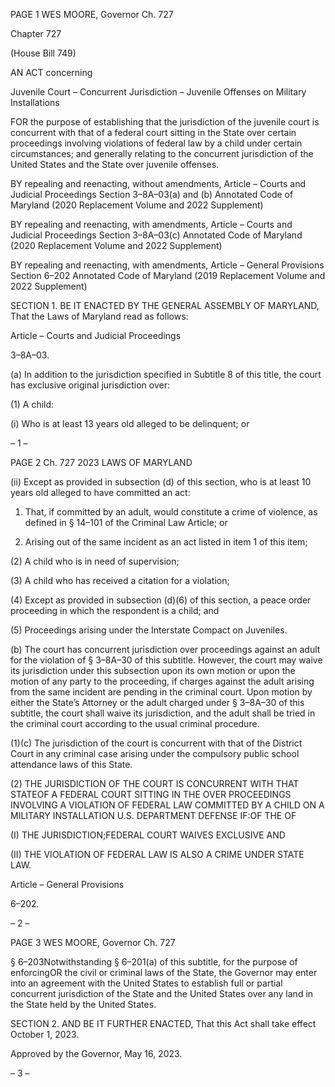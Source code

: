 PAGE 1
WES MOORE, Governor Ch. 727

Chapter 727

(House Bill 749)

AN ACT concerning

Juvenile Court – Concurrent Jurisdiction – Juvenile Offenses on Military
Installations

FOR the purpose of establishing that the jurisdiction of the juvenile court is concurrent
with that of a federal court sitting in the State over certain proceedings involving
violations of federal law by a child under certain circumstances; and generally
relating to the concurrent jurisdiction of the United States and the State over
juvenile offenses.

BY repealing and reenacting, without amendments,
Article – Courts and Judicial Proceedings
Section 3–8A–03(a) and (b)
Annotated Code of Maryland
(2020 Replacement Volume and 2022 Supplement)

BY repealing and reenacting, with amendments,
Article – Courts and Judicial Proceedings
Section 3–8A–03(c)
Annotated Code of Maryland
(2020 Replacement Volume and 2022 Supplement)

BY repealing and reenacting, with amendments,
Article – General Provisions
Section 6–202
Annotated Code of Maryland
(2019 Replacement Volume and 2022 Supplement)

SECTION 1. BE IT ENACTED BY THE GENERAL ASSEMBLY OF MARYLAND,
That the Laws of Maryland read as follows:

Article – Courts and Judicial Proceedings

3–8A–03.

(a) In addition to the jurisdiction specified in Subtitle 8 of this title, the court has
exclusive original jurisdiction over:

(1) A child:

(i) Who is at least 13 years old alleged to be delinquent; or

– 1 –

PAGE 2
Ch. 727 2023 LAWS OF MARYLAND

(ii) Except as provided in subsection (d) of this section, who is at least
10 years old alleged to have committed an act:

1. That, if committed by an adult, would constitute a crime
of violence, as defined in § 14–101 of the Criminal Law Article; or

2. Arising out of the same incident as an act listed in item 1
of this item;

(2) A child who is in need of supervision;

(3) A child who has received a citation for a violation;

(4) Except as provided in subsection (d)(6) of this section, a peace order
proceeding in which the respondent is a child; and

(5) Proceedings arising under the Interstate Compact on Juveniles.

(b) The court has concurrent jurisdiction over proceedings against an adult for
the violation of § 3–8A–30 of this subtitle. However, the court may waive its jurisdiction
under this subsection upon its own motion or upon the motion of any party to the
proceeding, if charges against the adult arising from the same incident are pending in the
criminal court. Upon motion by either the State’s Attorney or the adult charged under §
3–8A–30 of this subtitle, the court shall waive its jurisdiction, and the adult shall be tried
in the criminal court according to the usual criminal procedure.

(1)(c) The jurisdiction of the court is concurrent with that of the District Court
in any criminal case arising under the compulsory public school attendance laws of this
State.

(2) THE JURISDICTION OF THE COURT IS CONCURRENT WITH THAT
STATEOF A FEDERAL COURT SITTING IN THE OVER PROCEEDINGS INVOLVING A
VIOLATION OF FEDERAL LAW COMMITTED BY A CHILD ON A MILITARY INSTALLATION
U.S. DEPARTMENT DEFENSE IF:OF THE OF

(I) THE JURISDICTION;FEDERAL COURT WAIVES EXCLUSIVE
AND

(II) THE VIOLATION OF FEDERAL LAW IS ALSO A CRIME UNDER
STATE LAW.

Article – General Provisions

6–202.

– 2 –

PAGE 3
WES MOORE, Governor Ch. 727

§ 6–203Notwithstanding § 6–201(a) of this subtitle, for the purpose of enforcingOR
the civil or criminal laws of the State, the Governor may enter into an agreement with the
United States to establish full or partial concurrent jurisdiction of the State and the United
States over any land in the State held by the United States.

SECTION 2. AND BE IT FURTHER ENACTED, That this Act shall take effect
October 1, 2023.

Approved by the Governor, May 16, 2023.

– 3 –